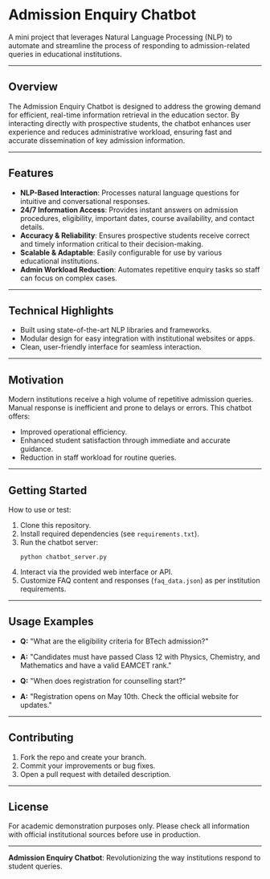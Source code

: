 # Admission Enquiry Chatbot

A mini project that leverages Natural Language Processing (NLP) to automate and streamline the process of responding to admission-related queries in educational institutions.

---

## Overview

The Admission Enquiry Chatbot is designed to address the growing demand for efficient, real-time information retrieval in the education sector. By interacting directly with prospective students, the chatbot enhances user experience and reduces administrative workload, ensuring fast and accurate dissemination of key admission information.

---

## Features

- **NLP-Based Interaction**: Processes natural language questions for intuitive and conversational responses.
- **24/7 Information Access**: Provides instant answers on admission procedures, eligibility, important dates, course availability, and contact details.
- **Accuracy & Reliability**: Ensures prospective students receive correct and timely information critical to their decision-making.
- **Scalable & Adaptable**: Easily configurable for use by various educational institutions.
- **Admin Workload Reduction**: Automates repetitive enquiry tasks so staff can focus on complex cases.

---

## Technical Highlights

- Built using state-of-the-art NLP libraries and frameworks.
- Modular design for easy integration with institutional websites or apps.
- Clean, user-friendly interface for seamless interaction.

---

## Motivation

Modern institutions receive a high volume of repetitive admission queries. Manual response is inefficient and prone to delays or errors. This chatbot offers:
- Improved operational efficiency.
- Enhanced student satisfaction through immediate and accurate guidance.
- Reduction in staff workload for routine queries.

---

## Getting Started

How to use or test:
1. Clone this repository.
2. Install required dependencies (see `requirements.txt`).
3. Run the chatbot server:  
    ```
    python chatbot_server.py
    ```
4. Interact via the provided web interface or API.
5. Customize FAQ content and responses (`faq_data.json`) as per institution requirements.

---

## Usage Examples

- **Q:** "What are the eligibility criteria for BTech admission?"
- **A:** "Candidates must have passed Class 12 with Physics, Chemistry, and Mathematics and have a valid EAMCET rank."

- **Q:** "When does registration for counselling start?"
- **A:** "Registration opens on May 10th. Check the official website for updates."

---

## Contributing

1. Fork the repo and create your branch.
2. Commit your improvements or bug fixes.
3. Open a pull request with detailed description.

---

## License

For academic demonstration purposes only. Please check all information with official institutional sources before use in production.

---

**Admission Enquiry Chatbot**: Revolutionizing the way institutions respond to student queries.

